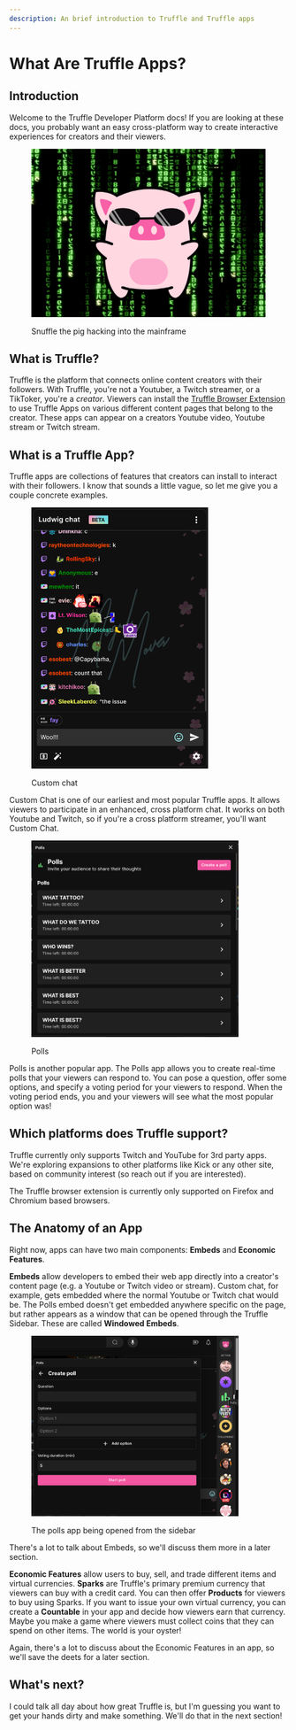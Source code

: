 ```yaml
---
description: An brief introduction to Truffle and Truffle apps
---
```


# What Are Truffle Apps?

## **Introduction**

Welcome to the Truffle Developer Platform docs! If you are looking at these docs, you probably want an easy cross-platform way to create interactive experiences for creators and their viewers.

<figure><img src=".gitbook/assets/image (3) (1).png" alt=""><figcaption><p>Snuffle the pig hacking into the mainframe</p></figcaption></figure>

## **What is Truffle?**

Truffle is the platform that connects online content creators with their followers. With Truffle, you're not a Youtuber, a Twitch streamer, or a TikToker, you're a _creator_. Viewers can install the [Truffle Browser Extension](https://truffle.vip/extension) to use Truffle Apps on various different content pages that belong to the creator. These apps can appear on a creators Youtube video, Youtube stream or Twitch stream.&#x20;

## **What is a Truffle App?**

Truffle apps are collections of features that creators can install to interact with their followers. I know that sounds a little vague, so let me give you a couple concrete examples.

<figure><img src=".gitbook/assets/image (1).png" alt="" width="320"><figcaption><p>Custom chat</p></figcaption></figure>

Custom Chat is one of our earliest and most popular Truffle apps. It allows viewers to participate in an enhanced, cross platform chat. It works on both Youtube and Twitch, so if you're a cross platform streamer, you'll want Custom Chat.&#x20;

<figure><img src=".gitbook/assets/image (2).png" alt="" width="375"><figcaption><p>Polls</p></figcaption></figure>

Polls is another popular app. The Polls app allows you to create real-time polls that your viewers can respond to. You can pose a question, offer some options, and specify a voting period for your viewers to respond. When the voting period ends, you and your viewers will see what the most popular option was!

## **Which platforms does Truffle support?**

Truffle currently only supports Twitch and YouTube for 3rd party apps. We're exploring expansions to other platforms like Kick or any other site, based on community interest (so reach out if you are interested).

The Truffle browser extension is currently only supported on Firefox and Chromium based browsers.

## The Anatomy of an App

Right now, apps can have two main components: **Embeds** and **Economic Features**.&#x20;

**Embeds** allow developers to embed their web app directly into a creator's content page (e.g. a Youtube or Twitch video or stream). Custom chat, for example, gets embedded where the normal Youtube or Twitch chat would be. The Polls embed doesn't get embedded anywhere specific on the page, but rather appears as a window that can be opened through the Truffle Sidebar. These are called **Windowed Embeds**.

<figure><img src=".gitbook/assets/image (5).png" alt="" width="375"><figcaption><p>The polls app being opened from the sidebar</p></figcaption></figure>

There's a lot to talk about Embeds, so we'll discuss them more in a later section.

**Economic Features** allow users to buy, sell, and trade different items and virtual currencies. **Sparks** are Truffle's primary premium currency that viewers can buy with a credit card. You can then offer **Products** for viewers to buy using Sparks. If you want to issue your own virtual currency, you can create a **Countable** in your app and decide how viewers earn that currency. Maybe you make a game where viewers must collect coins that they can spend on other items. The world is your oyster!

Again, there's a lot to discuss about the Economic Features in an app, so we'll save the deets for a later section.

## What's next?

I could talk all day about how great Truffle is, but I'm guessing you want to get your hands dirty and make something. We'll do that in the next section!
